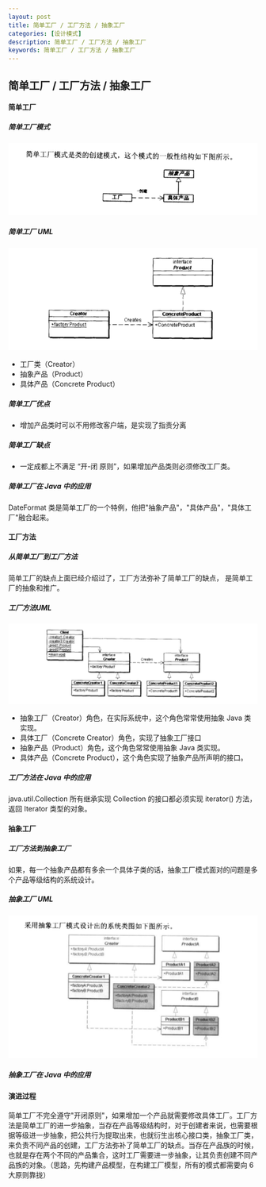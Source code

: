 ```yaml
---
layout: post
title: 简单工厂 / 工厂方法 / 抽象工厂
categories: [设计模式]
description: 简单工厂 / 工厂方法 / 抽象工厂
keywords: 简单工厂 / 工厂方法 / 抽象工厂
---
```


## 简单工厂 / 工厂方法 / 抽象工厂

#### 简单工厂
##### 简单工厂模式

![简单工厂](../../images/patterns/simpleFactory.png)

##### 简单工厂 UML

![简单工厂UML](../../images/patterns/simpleFactoryUML.png)

* 工厂类（Creator）
* 抽象产品（Product）
* 具体产品（Concrete Product）

##### 简单工厂优点
* 增加产品类时可以不用修改客户端，是实现了指责分离

##### 简单工厂缺点
* 一定成都上不满足 “开-闭 原则”，如果增加产品类则必须修改工厂类。

##### 简单工厂在 Java 中的应用
DateFormat 类是简单工厂的一个特例，他把"抽象产品"，"具体产品"，"具体工厂"融合起来。

#### 工厂方法
##### 从简单工厂到工厂方法
简单工厂的缺点上面已经介绍过了，工厂方法弥补了简单工厂的缺点， 是简单工厂的抽象和推广。
##### 工厂方法UML
![工厂方法](../../images/patterns/factory.png)

* 抽象工厂（Creator）角色，在实际系统中，这个角色常常使用抽象 Java 类实现。
* 具体工厂（Concrete Creator）角色，实现了抽象工厂接口
* 抽象产品（Product）角色，这个角色常常使用抽象 Java 类实现。
* 具体产品（Concrete Product），这个角色实现了抽象产品所声明的接口。

##### 工厂方法在 Java 中的应用
java.util.Collection 所有继承实现 Collection 的接口都必须实现 iterator() 方法，返回 Iterator 类型的对象。

#### 抽象工厂
##### 工厂方法到抽象工厂
如果，每一个抽象产品都有多余一个具体子类的话，抽象工厂模式面对的问题是多个产品等级结构的系统设计。

##### 抽象工厂 UML
![抽象工厂 UML](../../images/patterns/abstractFactory.png)

##### 抽象工厂在 Java 中的应用

#### 演进过程
简单工厂不完全遵守"开闭原则"，如果增加一个产品就需要修改具体工厂。工厂方法是简单工厂的进一步抽象，当存在产品等级结构时，对于创建者来说，也需要根据等级进一步抽象，把公共行为提取出来，也就衍生出核心接口类，抽象工厂类，来负责不同产品的创建，工厂方法弥补了简单工厂的缺点。当存在产品族的时候，也就是存在两个不同的产品集合，这时工厂需要进一步抽象，让其负责创建不同产品族的对象。（思路，先构建产品模型，在构建工厂模型，所有的模式都需要向 6 大原则靠拢）